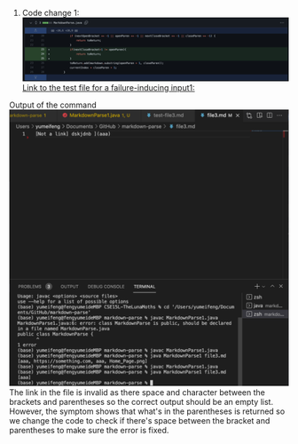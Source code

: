 1. Code change 1:
![Image](Spacebtween.png)
[Link to the test file for a failure-inducing input1:](https://github.com/Yumei0422/markdown-parse/blob/main/file3.md)

Output of the command ![Image](runningoutputerror1.png)
The link in the file is invalid as there space and character between the brackets and parentheses so the correct output should be an empty list. However, the symptom shows that what's in the parentheses is returned so we change the code to check if there's space between the bracket and parentheses to make sure the error is fixed. 


